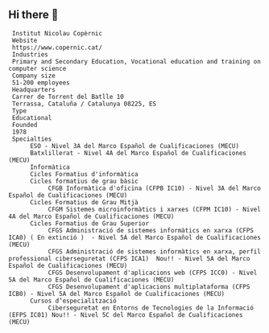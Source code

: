 ## Hi there 👋

<!--

**Here are some ideas to get you started:**

🙋‍♀️ A short introduction - what is your organization all about?
🌈 Contribution guidelines - how can the community get involved?
👩‍💻 Useful resources - where can the community find your docs? Is there anything else the community should know?
🍿 Fun facts - what does your team eat for breakfast?
🧙 Remember, you can do mighty things with the power of [Markdown](https://docs.github.com/github/writing-on-github/getting-started-with-writing-and-formatting-on-github/basic-writing-and-formatting-syntax)
-->
     
     Institut Nicolau Copèrnic     
     Website
     https://www.copernic.cat/
     Industries
     Primary and Secondary Education, Vocational education and training on computer science
     Company size
     51-200 employees
     Headquarters
     Carrer de Torrent del Batlle 10
     Terrassa, Cataluña / Catalunya 08225, ES
     Type
     Educational
     Founded
     1978
     Specialties
          ESO - Nivel 3A del Marco Español de Cualificaciones (MECU)          
          Batxlillerat - Nivel 4A del Marco Español de Cualificaciones (MECU)
          Informàtica          
          Cicles Formatius d'informàtica
          Cicles formatius de grau bàsic
               CFGB Informàtica d'oficina (CFPB IC10) - Nivel 3A del Marco Español de Cualificaciones (MECU)
          Cicles Formatius de Grau Mitjà
               CFGM Sistemes microinformàtics i xarxes (CFPM IC10) - Nivel 4A del Marco Español de Cualificaciones (MECU)
          Cicles Formatius de Grau Superior
               CFGS Administració de sistemes informàtics en xarxa (CFPS ICA0) ( En extinció )  - Nivel 5A del Marco Español de Cualificaciones (MECU)
               CFGS Administració de sistemes informàtics en xarxa, perfil professional ciberseguretat (CFPS ICA1)  Nou!! - Nivel 5A del Marco Español de Cualificaciones (MECU)
               CFGS Desenvolupament d'aplicacions web (CFPS ICC0) - Nivel 5A del Marco Español de Cualificaciones (MECU)
               CFGS Desenvolupament d'aplicacions multiplataforma (CFPS ICB0) - Nivel 5A del Marco Español de Cualificaciones (MECU)               
          Cursos d’especialització
               Ciberseguretat en Entorns de Tecnologies de la Informació (EFPS IC01) Nou!! - Nivel 5C del Marco Español de Cualificaciones (MECU) 

